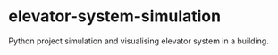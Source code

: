 # elevator-system-simulation
 Python project simulation and visualising elevator system in a building.
